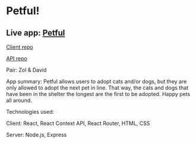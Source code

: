 # Petful!

Live app: 
[Petful](https://petfulzoldavid.haugendj.now.sh/pets)
-----------------------------------------------------


[Client repo](https://github.com/thinkful-ei-armadillo/zol-david-petful-client)
 
[API repo](https://github.com/thinkful-ei-armadillo/zol-david-petful)

Pair: Zol & David

App summary:
Petful allows users to adopt cats and/or dogs, but they are only allowed to adopt the next pet in line. That way, the cats and dogs that have been in the shelter the longest are the first to be adopted. Happy pets all around. 

Technologies used:

Client: React, React Context API, React Router, HTML, CSS

Server: Node.js, Express
